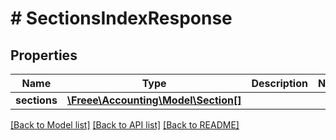 # # SectionsIndexResponse

## Properties

Name | Type | Description | Notes
------------ | ------------- | ------------- | -------------
**sections** | [**\Freee\Accounting\Model\Section[]**](Section.md) |  | 

[[Back to Model list]](../../README.md#documentation-for-models) [[Back to API list]](../../README.md#documentation-for-api-endpoints) [[Back to README]](../../README.md)


